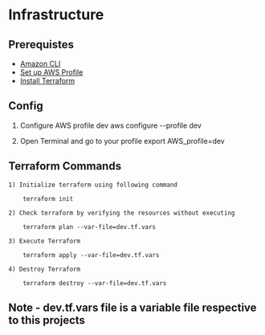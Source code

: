 # Infrastructure

## Prerequistes 
- [Amazon CLI](https://docs.aws.amazon.com/cli/latest/userguide/cli-chap-install.html)
- [Set up AWS Profile](https://docs.aws.amazon.com/cli/latest/userguide/cli-configure-profiles.htm)
- [Install Terraform](https://learn.hashicorp.com/tutorials/terraform/install-cli)

## Config

1) Configure AWS profile dev
    aws configure --profile dev 

1) Open Terminal and go to your profile 
    export AWS_profile=dev


## Terraform Commands

    1) Initialize terraform using following command

        terraform init

    2) Check terraform by verifying the resources without executing

        terraform plan --var-file=dev.tf.vars 

    3) Execute Terraform

        terraform apply --var-file=dev.tf.vars 

    4) Destroy Terraform

        terraform destroy --var-file=dev.tf.vars 

## Note - dev.tf.vars file is a variable file respective to this projects
